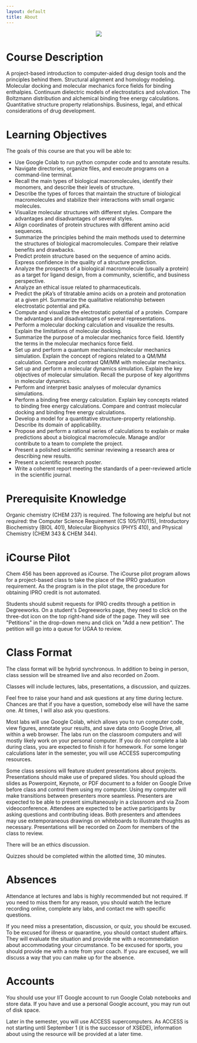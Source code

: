 ```yaml
---
layout: default
title: About
---
```


<center>
<img src="{{ "/_images/flyer.jpg" | prepend: site.baseurl }}" valign="middle">
</center>

# Course Description

A project-based introduction to computer-aided drug design tools and the principles behind them. Structural alignment and homology modeling. Molecular docking and molecular mechanics force fields for binding enthalpies. Continuum dielectric models of electrostatics and solvation. The Boltzmann distribution and alchemical binding free energy calculations. Quantitative structure property relationships. Business, legal, and ethical considerations of drug development.

# Learning Objectives

The goals of this course are that you will be able to:

* Use Google Colab to run python computer code and to annotate results.
* Navigate directories, organize files, and execute programs on a command-line terminal.
* Recall the main types of biological macromolecules, identify their monomers, and describe their levels of structure.
* Describe the types of forces that maintain the structure of biological macromolecules and stabilize their interactions with small organic molecules.
* Visualize molecular structures with different styles. Compare the advantages and disadvantages of several styles.
* Align coordinates of protein structures with different amino acid sequences.
* Summarize the principles behind the main methods used to determine the structures of biological macromolecules. Compare their relative benefits and drawbacks.
* Predict protein structure based on the sequence of amino acids. Express confidence in the quality of a structure prediction.
* Analyze the prospects of a biological macromolecule (usually a protein) as a target for ligand design, from a community, scientific, and business perspective.
* Analyze an ethical issue related to pharmaceuticals.
* Predict the pKa’s of titratable amino acids on a protein and protonation at a given pH. Summarize the qualitative relationship between electrostatic potential and pKa.
* Compute and visualize the electrostatic potential of a protein. Compare the advantages and disadvantages of several representations.
* Perform a molecular docking calculation and visualize the results. Explain the limitations of molecular docking.
* Summarize the purpose of a molecular mechanics force field. Identify the terms in the molecular mechanics force field.
* Set up and perform a quantum mechanics/molecular mechanics simulation. Explain the concept of regions related to a QM/MM calculation. Compare and contrast QM/MM with molecular mechanics.
* Set up and perform a molecular dynamics simulation. Explain the key objectives of molecular simulation. Recall the purpose of key algorithms in molecular dynamics.
* Perform and interpret basic analyses of molecular dynamics simulations.
* Perform a binding free energy calculation. Explain key concepts related to binding free energy calculations. Compare and contrast molecular docking and binding free energy calculations.
* Develop a model for a quantitative structure-property relationship. Describe its domain of applicability.
* Propose and perform a rational series of calculations to explain or make predictions about a biological macromolecule. Manage and/or contribute to a team to complete the project.
* Present a polished scientific seminar reviewing a research area or describing new results.
* Present a scientific research poster.
* Write a coherent report meeting the standards of a peer-reviewed article in the scientific journal.

# Prerequisite Knowledge

Organic chemistry (CHEM 237) is required. The following are helpful but not required: the Computer Science Requirement (CS 105/110/115), Introductory Biochemistry (BIOL 401), Molecular Biophysics (PHYS 410), and Physical Chemistry (CHEM 343 & CHEM 344).

# iCourse Pilot

Chem 456 has been approved as iCourse. The iCourse pilot program allows for a project-based class to take the place of the IPRO graduation requirement. As the program is in the pilot stage, the procedure for obtaining IPRO credit is not automated.

Students should submit requests for IPRO credits through a petition in Degreeworks. On a student's Degreeworks page, they need to click on the three-dot icon on the top right-hand side of the page. They will see "Petitions" in the drop-down menu and click on "Add a new petition". The petition will go into a queue for UGAA to review.

# Class Format

The class format will be hybrid synchronous. In addition to being in person, class session will be streamed live and also recorded on Zoom.

Classes will include lectures, labs, presentations, a discussion, and quizzes.

Feel free to raise your hand and ask questions at any time during lecture. Chances are that if you have a question, somebody else will have the same one. At times, I will also ask you questions.

Most labs will use Google Colab, which allows you to run computer code, view figures, annotate your results, and save data onto Google Drive, all within a web browser. The labs run on the classroom computers and will mostly likely work on your personal computer. If you do not complete a lab during class, you are expected to finish it for homework. For some longer calculations later in the semester, you will use ACCESS supercomputing resources.

Some class sessions will feature student presentations about projects. Presentations should make use of prepared slides. You should upload the slides as Powerpoint, Keynote, or PDF document to a folder on Google Drive before class and control them using my computer. Using my computer will make transitions between presenters more seamless. Presenters are expected to be able to present simultaneously in a classroom and via Zoom videoconference. Attendees are expected to be active participants by asking questions and contributing ideas. Both presenters and attendees may use extemporaneous drawings on whiteboards to illustrate thoughts as necessary. Presentations will be recorded on Zoom for members of the class to review.

There will be an ethics discussion.

Quizzes should be completed within the allotted time, 30 minutes.

# Absences

Attendance at lectures and labs is highly recommended but not required. If you need to miss them for any reason, you should watch the lecture recording online, complete any labs, and contact me with specific questions.

If you need miss a presentation, discussion, or quiz, you should be excused. To be excused for illness or quarantine, you should contact student affairs. They will evaluate the situation and provide me with a recommendation about accommodating your circumstance. To be excused for sports, you should provide me with a note from your coach. If you are excused, we will discuss a way that you can make up for the absence.

# Accounts

You should use your IIT Google account to run Google Colab notebooks and store data. If you have and use a personal Google account, you may run out of disk space.

Later in the semester, you will use ACCESS supercomputers. As ACCESS is not starting until September 1 (it is the successor of XSEDE), information about using the resource will be provided at a later time.
